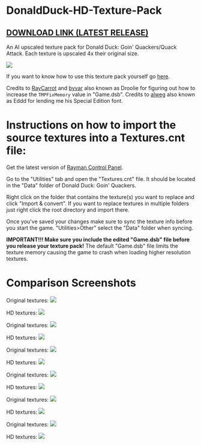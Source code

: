 # DonaldDuck-HD-Texture-Pack
## [DOWNLOAD LINK (LATEST RELEASE)](https://github.com/TonicGaro/DonaldDuck-HD-Texture-Pack/releases/latest/download/DonaldDuckHD.7z)
An AI upscaled texture pack for Donald Duck: Goin' Quackers/Quack Attack. Each texture is upscaled 4x their original size.

![](https://github.com/TonicGaro/DonaldDuck-HD-Texture-Pack/blob/main/DonaldDuckHDLogo.png)

If you want to know how to use this texture pack yourself go [here](https://raymanpc.com/forum/viewtopic.php?t=74946).

Credits to [RayCarrot](https://github.com/RayCarrot) and [byvar](https://github.com/byvar) also known as Droolie for figuring out how to increase the ```TMPFixMemory``` value in "Game.dsb". Credits to [alweg](https://github.com/alweg) also known as Eddd for lending me his Special Edition font.

# Instructions on how to import the source textures into a Textures.cnt file:
Get the latest version of [Rayman Control Panel](https://github.com/RayCarrot/RayCarrot.RCP.Metro/releases).

Go to the "Utilities" tab and open the "Textures.cnt" file. It should be located in the "Data" folder of Donald Duck: Goin' Quackers.

Right click on the folder that contains the texture(s) you want to replace and click "Import & convert". If you want to replace textures in multiple folders just right click the root directory and import there. 

Once you've saved your changes make sure to sync the texture info before you start the game. "Utilities>Other" select the "Data" folder when syncing.

**IMPORTANT!!! Make sure you include the edited "Game.dsb" file before you release your texture pack!** The default "Game.dsb" file limits the texture memory causing the game to crash when loading higher resolution textures.

# Comparison Screenshots

Original textures:
![](https://github.com/TonicGaro/DonaldDuck-HD-Texture-Pack/blob/main/Screenshots/Original1.png)

HD textures:
![](https://github.com/TonicGaro/DonaldDuck-HD-Texture-Pack/blob/main/Screenshots/HD1.png)

Original textures:
![](https://github.com/TonicGaro/DonaldDuck-HD-Texture-Pack/blob/main/Screenshots/Original2.png)

HD textures:
![](https://github.com/TonicGaro/DonaldDuck-HD-Texture-Pack/blob/main/Screenshots/HD2.png)

Original textures:
![](https://github.com/TonicGaro/DonaldDuck-HD-Texture-Pack/blob/main/Screenshots/Original3.png)

HD textures:
![](https://github.com/TonicGaro/DonaldDuck-HD-Texture-Pack/blob/main/Screenshots/HD3.png)

Original textures:
![](https://github.com/TonicGaro/DonaldDuck-HD-Texture-Pack/blob/main/Screenshots/Original4.png)

HD textures:
![](https://github.com/TonicGaro/DonaldDuck-HD-Texture-Pack/blob/main/Screenshots/HD4.png)

Original textures:
![](https://github.com/TonicGaro/DonaldDuck-HD-Texture-Pack/blob/main/Screenshots/Original5.png)

HD textures:
![](https://github.com/TonicGaro/DonaldDuck-HD-Texture-Pack/blob/main/Screenshots/HD5.png)

Original textures:
![](https://github.com/TonicGaro/DonaldDuck-HD-Texture-Pack/blob/main/Screenshots/Original6.png)

HD textures:
![](https://github.com/TonicGaro/DonaldDuck-HD-Texture-Pack/blob/main/Screenshots/HD6.png)
